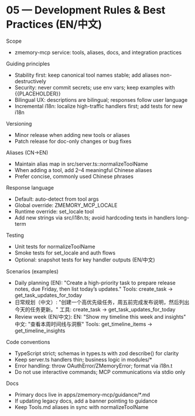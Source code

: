 # 05 — Development Rules & Best Practices (EN/中文)

Scope
- zmemory-mcp service: tools, aliases, docs, and integration practices

Guiding principles
- Stability first: keep canonical tool names stable; add aliases non-destructively
- Security: never commit secrets; use env vars; keep examples with {{PLACEHOLDER}}
- Bilingual UX: descriptions are bilingual; responses follow user language
- Incremental i18n: localize high-traffic handlers first; add tests for new i18n

Versioning
- Minor release when adding new tools or aliases
- Patch release for doc-only changes or bug fixes

Aliases (CN→EN)
- Maintain alias map in src/server.ts::normalizeToolName
- When adding a tool, add 2–4 meaningful Chinese aliases
- Prefer concise, commonly used Chinese phrases

Response language
- Default: auto-detect from tool args
- Global override: ZMEMORY_MCP_LOCALE
- Runtime override: set_locale tool
- Add new strings via src/i18n.ts; avoid hardcoding texts in handlers long-term

Testing
- Unit tests for normalizeToolName
- Smoke tests for set_locale and auth flows
- Optional: snapshot tests for key handler outputs (EN/中文)

Scenarios (examples)
- Daily planning (EN):
  "Create a high-priority task to prepare release notes, due Friday, then list today’s updates."
  Tools: create_task → get_task_updates_for_today
- 日常规划（中文）:
  "创建一个高优先级任务，周五前完成发布说明，然后列出今天的任务更新。"
  工具: create_task → get_task_updates_for_today
- Review week (EN/中文):
  EN: "Show my timeline this week and insights"
  中文: "查看本周时间线与洞察"
  Tools: get_timeline_items → get_timeline_insights

Code conventions
- TypeScript strict; schemas in types.ts with zod describe() for clarity
- Keep server.ts handlers thin; business logic in modules/*
- Error handling: throw OAuthError/ZMemoryError; format via i18n.t
- Do not use interactive commands; MCP communications via stdio only

Docs
- Primary docs live in apps/zmemory-mcp/guidance/*.md
- If updating legacy docs, add a banner pointing to guidance
- Keep Tools.md aliases in sync with normalizeToolName
